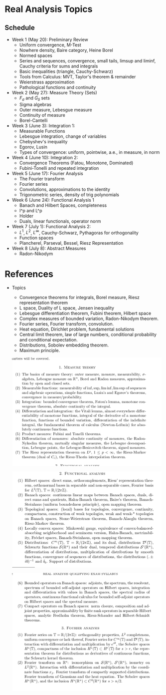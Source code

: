# Real Analysis Topics

## Schedule

- Week 1 (May 20): Preliminary Review
    - Uniform convergence, M-Test
    - Nowhere density, Baire category, Heine Borel
    - Normed spaces
    - Series and sequences, convergence, small tails, limsup and liminf, Cauchy criteria for sums and integrals
    - Basic inequalities (triangle, Cauchy-Schwarz)
    - Tools from Calculus: MVT, Taylor's theorem & remainder
    - Weierstrass approximation
    - Pathological functions and continuity
- Week 2 (May 27): Measure Theory (Sets)
    - $F_\sigma$ and $G_\delta$ sets
    - Sigma algebras
    - Outer measure, Lebesgue measure
    - Continuity of measure
    - Borel-Cantelli
- Week 3 (June 3): Integration 1:
    - Measurable Functions
    - Lebesgue integration, change of variables
    - Chebyshev's inequality
    - Egorov, Lusin
    - Types of convergence: uniform, pointwise, a.e., in measure, in norm
- Week 4 (June 10):
Integration 2:
    - Convergence Theorems (Fatou, Monotone, Dominated)
    - Fubini-Tonelli and repeated integration
- Week 5 (June 17): Fourier Analysis
    - The Fourier transform
    - Fourier series
    - Convolutions, approximations to the identity
    - Trigonometric series, density of trig polynomials
- Week 6 (June 24): Functional Analysis 1
    - Banach and Hilbert Spaces, completeness
    - l^p and L^p
    - Holder
    - Duals, linear functionals, operator norm
- Week 7 (July 1): Functional Analysis 2:
    - $L^1$, $L^2$, $L^\infty$, Cauchy-Schwarz, Pythagoras for orthogonality
    - Function spaces
    - Plancherel, Parseval, Bessel, Riesz Representation
- Week 8 (July 8): Abstract Measures
    - Radon-Nikodym

# References

- Topics
    - Convergence theorems for integrals, Borel measure, Riesz representation theorem
    - L space, Duality of L space, Jensen inequality
    - Lebesgue differentiation theorem, Fubini theorem, Hilbert space
    - Complex measures of bounded variation, Radon-Nikodym theorem.
    - Fourier series, Fourier transform, convolution.
    - Heat equation, Dirichlet problem, fundamental solutions
    - Central limit theorem, law of large numbers, conditional probability and conditional expectation.
    - Distributions, Sobolev embedding theorem.
    - Maximum principle.
    
    ![attachments/Untitled.png](attachments/Untitled.png)
    
    ![attachments/Untitled%201.png](attachments/Untitled%201.png)
    
    ![attachments/Untitled%202.png](attachments/Untitled%202.png)
